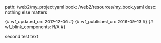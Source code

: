 path: /web2/my_project.yaml 
book: /web2/resources/my_book.yaml 
desc: nothing else matters

{# wf_updated_on: 2017-12-06 #}
{# wf_published_on: 2016-09-13 #}
{# wf_blink_components: N/A #}

second test text
